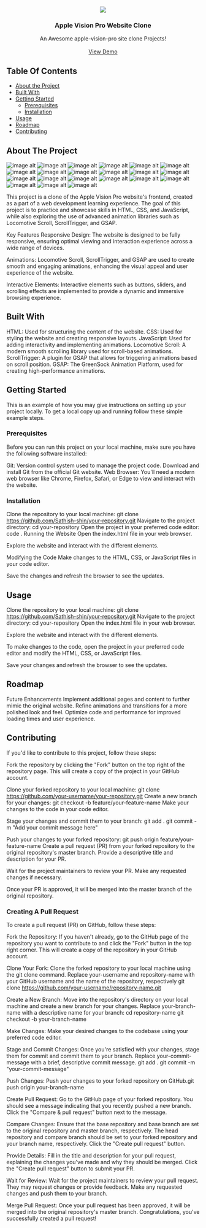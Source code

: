 <br/>
<p align="center">
  <a href="https://github.com/Sathish-shin/apple-vision ">
    <img src="\images\knowledge_graph_logo.png">
  </a>

  <h3 align="center">Apple Vision Pro Website Clone</h3>

  <p align="center">
    An Awesome apple-vision-pro site clone Projects!
    <br/>
    <br/>
    <a href="https://Sathish-shin.github.io/apple-vision-clone/">View Demo</a>
  </p>
</p>


## Table Of Contents

* [About the Project](#about-the-project)
* [Built With](#built-with)
* [Getting Started](#getting-started)
  * [Prerequisites](#prerequisites)
  * [Installation](#installation)
* [Usage](#usage)
* [Roadmap](#roadmap)
* [Contributing](#contributing)


## About The Project
![image alt](https://github.com/Sathish-shin/Clone/blob/68ce1320b30e5fe127b307eff1321cb41861b3eb/Screenshot%20(1).png)
![image alt](https://github.com/Sathish-shin/Clone/blob/main/Screenshot%20(2).png?raw=true)
![image alt](https://github.com/Sathish-shin/Clone/blob/main/Screenshot%20(3).png?raw=true)
![image alt](https://github.com/Sathish-shin/Clone/blob/main/Screenshot%20(4).png?raw=true)
![image alt](https://github.com/Sathish-shin/Clone/blob/main/Screenshot%20(5).png?raw=true)
![image alt](https://github.com/Sathish-shin/Clone/blob/main/Screenshot%20(6).png?raw=true)
![image alt](https://github.com/Sathish-shin/Clone/blob/main/Screenshot%20(7).png?raw=true)
![image alt](https://github.com/Sathish-shin/Clone/blob/main/Screenshot%20(8).png?raw=true)
![image alt](https://github.com/Sathish-shin/Clone/blob/main/Screenshot%20(9).png?raw=true)
![image alt](https://github.com/Sathish-shin/Clone/blob/main/Screenshot%20(10).png?raw=true)
![image alt](https://github.com/Sathish-shin/Clone/blob/main/Screenshot%20(11).png?raw=true)
![image alt](https://github.com/Sathish-shin/Clone/blob/main/Screenshot%20(12).png?raw=true)
![image alt](https://github.com/Sathish-shin/Clone/blob/main/Screenshot%20(13).png?raw=true)
![image alt](https://github.com/Sathish-shin/Clone/blob/main/Screenshot%20(14).png?raw=true)
![image alt](https://github.com/Sathish-shin/Clone/blob/main/Screenshot%20(15).png?raw=true)
![image alt](https://github.com/Sathish-shin/Clone/blob/main/Screenshot%20(16).png?raw=true)
![image alt](https://github.com/Sathish-shin/Clone/blob/main/Screenshot%20(18).png?raw=true)
![image alt](https://github.com/Sathish-shin/Clone/blob/main/Screenshot%20(19).png?raw=true)
![image alt](https://github.com/Sathish-shin/Clone/blob/main/Screenshot%20(20).png?raw=true)
![image alt](https://github.com/Sathish-shin/Clone/blob/main/Screenshot%20(21).png?raw=true)
![image alt](https://github.com/Sathish-shin/Clone/blob/main/Screenshot%20(22).png?raw=true)



This project is a clone of the Apple Vision Pro website's frontend, created as a part of a web development learning experience. The goal of this project is to practice and showcase skills in HTML, CSS, and JavaScript, while also exploring the use of advanced animation libraries such as Locomotive Scroll, ScrollTrigger, and GSAP.

Key Features
Responsive Design: The website is designed to be fully responsive, ensuring optimal viewing and interaction experience across a wide range of devices.

Animations: Locomotive Scroll, ScrollTrigger, and GSAP are used to create smooth and engaging animations, enhancing the visual appeal and user experience of the website.

Interactive Elements: Interactive elements such as buttons, sliders, and scrolling effects are implemented to provide a dynamic and immersive browsing experience.


## Built With


HTML: Used for structuring the content of the website.
CSS: Used for styling the website and creating responsive layouts.
JavaScript: Used for adding interactivity and implementing animations.
Locomotive Scroll: A modern smooth scrolling library used for scroll-based animations.
ScrollTrigger: A plugin for GSAP that allows for triggering animations based on scroll position.
GSAP: The GreenSock Animation Platform, used for creating high-performance animations.

## Getting Started

This is an example of how you may give instructions on setting up your project locally.
To get a local copy up and running follow these simple example steps.

### Prerequisites

Before you can run this project on your local machine, make sure you have the following software installed:

Git: Version control system used to manage the project code. Download and install Git from the official Git website.
Web Browser: You'll need a modern web browser like Chrome, Firefox, Safari, or Edge to view and interact with the website.

### Installation

Clone the repository to your local machine:
git clone https://github.com/Sathish-shin/your-repository.git
Navigate to the project directory:
cd your-repository
Open the project in your preferred code editor:
code .
Running the Website
Open the index.html file in your web browser.

Explore the website and interact with the different elements.

Modifying the Code
Make changes to the HTML, CSS, or JavaScript files in your code editor.

Save the changes and refresh the browser to see the updates.

## Usage

Clone the repository to your local machine:
git clone https://github.com/Sathish-shin/your-repository.git
Navigate to the project directory:
cd your-repository
Open the index.html file in your web browser.

Explore the website and interact with the different elements.

To make changes to the code, open the project in your preferred code editor and modify the HTML, CSS, or JavaScript files.

Save your changes and refresh the browser to see the updates.

## Roadmap

Future Enhancements
Implement additional pages and content to further mimic the original website.
Refine animations and transitions for a more polished look and feel.
Optimize code and performance for improved loading times and user experience.

## Contributing

If you'd like to contribute to this project, follow these steps:

Fork the repository by clicking the "Fork" button on the top right of the repository page. This will create a copy of the project in your GitHub account.

Clone your forked repository to your local machine:
git clone https://github.com/your-username/your-repository.git
Create a new branch for your changes:
git checkout -b feature/your-feature-name
Make your changes to the code in your code editor.

Stage your changes and commit them to your branch:
git add .
git commit -m "Add your commit message here"

Push your changes to your forked repository:
git push origin feature/your-feature-name
Create a pull request (PR) from your forked repository to the original repository's master branch. Provide a descriptive title and description for your PR.

Wait for the project maintainers to review your PR. Make any requested changes if necessary.

Once your PR is approved, it will be merged into the master branch of the original repository.

### Creating A Pull Request


To create a pull request (PR) on GitHub, follow these steps:

Fork the Repository: If you haven't already, go to the GitHub page of the repository you want to contribute to and click the "Fork" button in the top right corner. This will create a copy of the repository in your GitHub account.

Clone Your Fork: Clone the forked repository to your local machine using the git clone command. Replace your-username and repository-name with your GitHub username and the name of the repository, respectively
git clone https://github.com/your-username/repository-name.git

Create a New Branch: Move into the repository's directory on your local machine and create a new branch for your changes. Replace your-branch-name with a descriptive name for your branch:
cd repository-name
git checkout -b your-branch-name

Make Changes: Make your desired changes to the codebase using your preferred code editor.

Stage and Commit Changes: Once you're satisfied with your changes, stage them for commit and commit them to your branch. Replace your-commit-message with a brief, descriptive commit message.
git add .
git commit -m "your-commit-message"

Push Changes: Push your changes to your forked repository on GitHub.git push origin your-branch-name

Create Pull Request: Go to the GitHub page of your forked repository. You should see a message indicating that you recently pushed a new branch. Click the "Compare & pull request" button next to the message.

Compare Changes: Ensure that the base repository and base branch are set to the original repository and master branch, respectively. The head repository and compare branch should be set to your forked repository and your branch name, respectively. Click the "Create pull request" button.

Provide Details: Fill in the title and description for your pull request, explaining the changes you've made and why they should be merged. Click the "Create pull request" button to submit your PR.

Wait for Review: Wait for the project maintainers to review your pull request. They may request changes or provide feedback. Make any requested changes and push them to your branch.

Merge Pull Request: Once your pull request has been approved, it will be merged into the original repository's master branch. Congratulations, you've successfully created a pull request!



